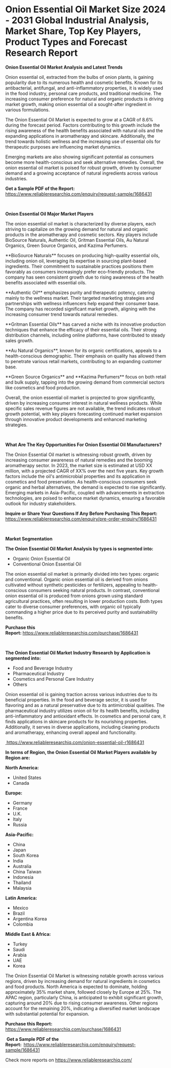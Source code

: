 <p><h1>Onion Essential Oil Market Size 2024 - 2031 Global Industrial Analysis, Market Share, Top Key Players, Product Types and Forecast Research Report</h1></p><p><strong>Onion Essential Oil Market Analysis and Latest Trends</strong></p>
<p><p>Onion essential oil, extracted from the bulbs of onion plants, is gaining popularity due to its numerous health and cosmetic benefits. Known for its antibacterial, antifungal, and anti-inflammatory properties, it is widely used in the food industry, personal care products, and traditional medicine. The increasing consumer preference for natural and organic products is driving market growth, making onion essential oil a sought-after ingredient in various formulations.</p><p>The Onion Essential Oil Market is expected to grow at a CAGR of 8.6% during the forecast period. Factors contributing to this growth include the rising awareness of the health benefits associated with natural oils and the expanding applications in aromatherapy and skincare. Additionally, the trend towards holistic wellness and the increasing use of essential oils for therapeutic purposes are influencing market dynamics. </p><p>Emerging markets are also showing significant potential as consumers become more health-conscious and seek alternative remedies. Overall, the onion essential oil market is poised for robust growth, driven by consumer demand and a growing acceptance of natural ingredients across various industries.</p></p>
<p><strong>Get a Sample PDF of the Report:&nbsp;</strong> <a href="https://www.reliableresearchiq.com/enquiry/request-sample/1686431?utm_campaign=123&utm_medium=2&utm_source=Github&utm_content=ia&utm_term=31122024&utm_id=onion-essential-oil">https://www.reliableresearchiq.com/enquiry/request-sample/1686431</a></p>
<p>&nbsp;</p>
<p><strong>Onion Essential Oil Major Market Players</strong></p>
<p><p>The onion essential oil market is characterized by diverse players, each striving to capitalize on the growing demand for natural and organic products in the aromatherapy and cosmetic sectors. Key players include BioSource Naturals, Authentic Oil, Gritman Essential Oils, Au Natural Organics, Green Source Organics, and Kazima Perfumers.</p><p>**BioSource Naturals** focuses on producing high-quality essential oils, including onion oil, leveraging its expertise in sourcing plant-based ingredients. Their commitment to sustainable practices positions them favorably as consumers increasingly prefer eco-friendly products. The company has seen consistent growth due to rising awareness of the health benefits associated with essential oils.</p><p>**Authentic Oil** emphasizes purity and therapeutic potency, catering mainly to the wellness market. Their targeted marketing strategies and partnerships with wellness influencers help expand their consumer base. The company has recorded significant market growth, aligning with the increasing consumer trend towards natural remedies.</p><p>**Gritman Essential Oils** has carved a niche with its innovative production techniques that enhance the efficacy of their essential oils. Their strong distribution channels, including online platforms, have contributed to steady sales growth.</p><p>**Au Natural Organics**, known for its organic certifications, appeals to a health-conscious demographic. Their emphasis on quality has allowed them to penetrate various retail markets, contributing to an expanding customer base.</p><p>**Green Source Organics** and **Kazima Perfumers** focus on both retail and bulk supply, tapping into the growing demand from commercial sectors like cosmetics and food production.</p><p>Overall, the onion essential oil market is projected to grow significantly, driven by increasing consumer interest in natural wellness products. While specific sales revenue figures are not available, the trend indicates robust growth potential, with key players forecasting continued market expansion through innovative product developments and enhanced marketing strategies.</p></p>
<p>&nbsp;</p>
<p><strong>What Are The Key Opportunities For Onion Essential Oil Manufacturers?</strong></p>
<p><p>The Onion Essential Oil market is witnessing robust growth, driven by increasing consumer awareness of natural remedies and the booming aromatherapy sector. In 2023, the market size is estimated at USD XX million, with a projected CAGR of XX% over the next five years. Key growth factors include the oil's antimicrobial properties and its application in cosmetics and food preservation. As health-conscious consumers seek organic and herbal alternatives, the demand is expected to rise significantly. Emerging markets in Asia-Pacific, coupled with advancements in extraction technologies, are poised to enhance market dynamics, ensuring a favorable outlook for industry stakeholders.</p></p>
<p><strong>Inquire or Share Your Questions If Any Before Purchasing This Report:</strong> <a href="https://www.reliableresearchiq.com/enquiry/pre-order-enquiry/1686431?utm_campaign=123&utm_medium=2&utm_source=Github&utm_content=ia&utm_term=31122024&utm_id=onion-essential-oil">https://www.reliableresearchiq.com/enquiry/pre-order-enquiry/1686431</a></p>
<p>&nbsp;</p>
<p><strong>Market Segmentation</strong></p>
<p><strong>The Onion Essential Oil Market Analysis by types is segmented into:</strong></p>
<p><ul><li>Organic Onion Essential Oil</li><li>Conventional Onion Essential Oil</li></ul></p>
<p><p>The onion essential oil market is primarily divided into two types: organic and conventional. Organic onion essential oil is derived from onions cultivated without synthetic pesticides or fertilizers, appealing to health-conscious consumers seeking natural products. In contrast, conventional onion essential oil is produced from onions grown using standard agricultural practices, often resulting in lower production costs. Both types cater to diverse consumer preferences, with organic oil typically commanding a higher price due to its perceived purity and sustainability benefits.</p></p>
<p><strong>Purchase this Report:&nbsp;</strong><a href="https://www.reliableresearchiq.com/purchase/1686431?utm_campaign=123&utm_medium=2&utm_source=Github&utm_content=ia&utm_term=31122024&utm_id=onion-essential-oil">https://www.reliableresearchiq.com/purchase/1686431</a></p>
<p>&nbsp;</p>
<p><strong>The Onion Essential Oil Market Industry Research by Application is segmented into:</strong></p>
<p><ul><li>Food and Beverage Industry</li><li>Pharmaceutical Industry</li><li>Cosmetics and Personal Care Industry</li><li>Others</li></ul></p>
<p><p>Onion essential oil is gaining traction across various industries due to its beneficial properties. In the food and beverage sector, it is used for flavoring and as a natural preservative due to its antimicrobial qualities. The pharmaceutical industry utilizes onion oil for its health benefits, including anti-inflammatory and antioxidant effects. In cosmetics and personal care, it finds applications in skincare products for its nourishing properties. Additionally, it serves in diverse applications, including cleaning products and aromatherapy, enhancing overall appeal and functionality.</p></p>
<p><a href="https://www.reliableresearchiq.com/onion-essential-oil-r1686431?utm_campaign=123&utm_medium=2&utm_source=Github&utm_content=ia&utm_term=31122024&utm_id=onion-essential-oil">&nbsp;https://www.reliableresearchiq.com/onion-essential-oil-r1686431</a></p>
<p><strong>In terms of Region, the Onion Essential Oil Market Players available by Region are:</strong></p>
<p>
    <p> <strong> North America: </strong>
        <ul>
            <li>United States</li>
            <li>Canada</li>
        </ul>
        </p> 
    <p> <strong> Europe: </strong>
        <ul>
            <li>Germany</li>
            <li>France</li>
            <li>U.K.</li>
            <li>Italy</li>
            <li>Russia</li>
        </ul>
        </p> 
    <p> <strong> Asia-Pacific: </strong>
        <ul>
            <li>China</li>
            <li>Japan</li>
            <li>South Korea</li>
            <li>India</li>
            <li>Australia</li>
            <li>China Taiwan</li>
            <li>Indonesia</li>
            <li>Thailand</li>
            <li>Malaysia</li>
        </ul>
        </p> 
    <p> <strong> Latin America: </strong>
        <ul>
            <li>Mexico</li>
            <li>Brazil</li>
            <li>Argentina Korea</li>
            <li>Colombia</li>
        </ul>
        </p> 
    <p> <strong> Middle East & Africa: </strong>
        <ul>
            <li>Turkey</li>
            <li>Saudi</li>
            <li>Arabia</li>
            <li>UAE</li>
            <li>Korea</li>
        </ul>
    </p>
    </p>
<p><p>The Onion Essential Oil Market is witnessing notable growth across various regions, driven by increasing demand for natural ingredients in cosmetics and food products. North America is expected to dominate, holding approximately 35% market share, followed closely by Europe at 25%. The APAC region, particularly China, is anticipated to exhibit significant growth, capturing around 20% due to rising consumer awareness. Other regions account for the remaining 20%, indicating a diversified market landscape with substantial potential for expansion.</p></p>
<p><strong>Purchase this Report: </strong><a href="https://www.reliableresearchiq.com/purchase/1686431?utm_campaign=123&utm_medium=2&utm_source=Github&utm_content=ia&utm_term=31122024&utm_id=onion-essential-oil">https://www.reliableresearchiq.com/purchase/1686431</a></p>
<p>&nbsp;<strong>Get a Sample PDF of the Report:&nbsp;&nbsp;</strong><a href="https://www.reliableresearchiq.com/enquiry/request-sample/1686431?utm_campaign=123&utm_medium=2&utm_source=Github&utm_content=ia&utm_term=31122024&utm_id=onion-essential-oil">https://www.reliableresearchiq.com/enquiry/request-sample/1686431</a></p>
<p><strong></strong></p>
<p>Check more reports on <a href="https://www.reliableresearchiq.com/?utm_campaign=123&utm_medium=2&utm_source=Github&utm_content=ia&utm_term=31122024&utm_id=onion-essential-oil">https://www.reliableresearchiq.com/</a></p>